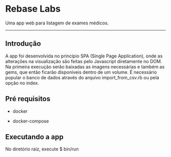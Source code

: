 # Rebase Labs

Uma app web para listagem de exames médicos.

---

## Introdução

A app foi desenvolvida no princípio SPA (Single Page Application), onde as alterações na visualização são feitas pelo Javascript diretamente no DOM. Na primeira execução serão baixadas as imagens necessárias e também as gems, que então ficarão disponíveis dentro de um volume. É necessário popular o banco de dados através do arquivo import_from_csv.rb ou pela opção no index.

## Pré requisitos

- docker

- docker-compose

## Executando a app

No diretório raiz, execute
$ bin/run

